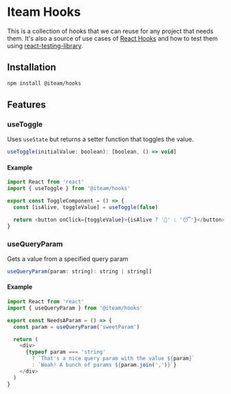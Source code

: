 # Iteam Hooks

This is a collection of hooks that we can reuse for any project that needs them. It's also a source of use cases of [React Hooks](https://reactjs.org/docs/hooks-reference.html) and how to test them using [react-testing-library](https://github.com/kentcdodds/react-testing-library/).

## Installation

```bash
npm install @iteam/hooks
```

## Features

### useToggle

Uses `useState` but returns a setter function that toggles the value.

```js
useToggle(initialValue: boolean): [boolean, () => void]
```

#### Example

```js
import React from 'react'
import { useToggle } from '@iteam/hooks'

export const ToggleComponent = () => {
  const [isAlive, toggleValue] = useToggle(false)

  return <button onClick={toggleValue}>{isAlive ? '🚀' : '😴'}</button>
}
```

### useQueryParam

Gets a value from a specified query param

```js
useQueryParam(param: string): string | string[]
```

#### Example

```js
import React from 'react'
import { useQueryParam } from '@iteam/hooks'

export const NeedsAParam = () => {
  const param = useQueryParam('sweetParam')

  return (
    <div>
      {typeof param === 'string'
        ? `That's a nice query param with the value ${param}`
        : `Woah! A bunch of params ${param.join(',')}`}
    </div>
  )
}
```
